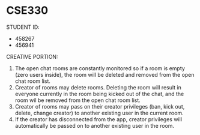 # CSE330
STUDENT ID:
- 458267
- 456941

CREATIVE PORTION:
1. The open chat rooms are constantly monitored so if a room is empty (zero users inside), the room will be deleted and removed from the open chat room list.  
2. Creator of rooms may delete rooms. Deleting the room will result in everyone currently in the room being kicked out of the chat, and the room wil be removed from the open chat room list.
3. Creator of rooms may pass on their creator privileges (ban, kick out, delete, change creator) to another existing user in the current room. 
4. If the creator has disconnected from the app, creator privileges will automatically be passed on to another existing user in the room. 
